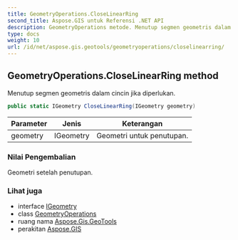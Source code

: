 ```yaml
---
title: GeometryOperations.CloseLinearRing
second_title: Aspose.GIS untuk Referensi .NET API
description: GeometryOperations metode. Menutup segmen geometris dalam cincin jika diperlukan.
type: docs
weight: 10
url: /id/net/aspose.gis.geotools/geometryoperations/closelinearring/
---
```

## GeometryOperations.CloseLinearRing method

Menutup segmen geometris dalam cincin jika diperlukan.

```csharp
public static IGeometry CloseLinearRing(IGeometry geometry)
```

| Parameter | Jenis | Keterangan |
| --- | --- | --- |
| geometry | IGeometry | Geometri untuk penutupan. |

### Nilai Pengembalian

Geometri setelah penutupan.

### Lihat juga

* interface [IGeometry](../../../aspose.gis.geometries/igeometry/)
* class [GeometryOperations](../)
* ruang nama [Aspose.Gis.GeoTools](../../geometryoperations/)
* perakitan [Aspose.GIS](../../../)


